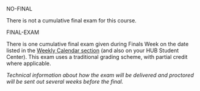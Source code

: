NO-FINAL

There is not a cumulative final exam for this course.


FINAL-EXAM

There is one cumulative final exam given during Finals Week on the date listed in the [Weekly Calendar section](week/index) (and also on your HUB Student Center). This exam uses a traditional grading scheme, with partial credit where applicable. 

_Technical information about how the exam will be delivered and proctored will be sent out several weeks before the final._


